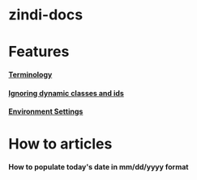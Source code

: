 # zindi-docs

# Features 

#### [Terminology](https://github.com/zindi-io/zindi-docs2/blob/master/terminology.md)

#### [Ignoring dynamic classes and ids](https://github.com/zindi-io/zindi-docs2/blob/master/ignoring-dynamic-classes-and-ids.md)

#### [Environment Settings](https://github.com/zindi-io/zindi-docs2/blob/master/environment-settings.md)


# How to articles

#### How to populate today's date in mm/dd/yyyy format


